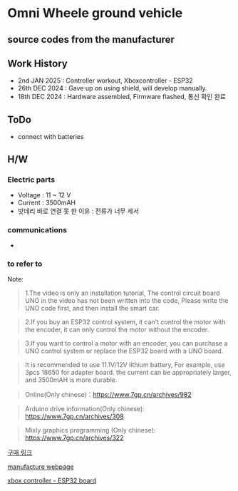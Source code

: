 # Omni Wheele ground vehicle 

## source codes from the manufacturer

## Work History
- 2nd JAN 2025 : Controller workout, Xboxcontroller - ESP32 
- 26th DEC 2024 : Gave up on using shield, will develop manually.
- 18th DEC 2024 : Hardware assembled, Firmware flashed, 통신 확인 완료

## ToDo
- connect with batteries

## H/W
### Electric parts
- Voltage : 11 ~ 12 V
- Current : 3500mAH
- 밧데리 바로 연결 못 한 이유 : 전류가 너무 세서

### communications
- 

### to refer to
>
Note: 
> 1.The video is only an installation tutorial, 
   The control circuit board UNO in the video has not been written into the code, 
   Please write the UNO code first, and then install the smart car.

> 2.If you buy an ESP32 control system, it can't control the motor with the encoder,
   it can only control the motor without the encoder.

> 3.If you want to control a motor with an encoder, you can purchase a UNO control system
   or replace the ESP32 board with a UNO board.

> It is recommended to use 11.1V/12V lithium battery, For example, use 3pcs 18650 for adapter board.
the current can be appropriately larger, and 3500mAH is more durable.

> Online(Only chinese)：https://www.7gp.cn/archives/982

>Arduino drive information(Only chinese): https://www.7gp.cn/archives/308

>Mixly graphics programming (Only chinese): https://www.7gp.cn/archives/322

[구매 링크](https://ko.aliexpress.com/item/1005006083044702.html?spm=a2g0o.productlist.seoads.3.2a021296RrvTKU&p4p_pvid=202412162113401798100647347540000118167_2&_gl=1*oqtcha*_gcl_aw*R0NMLjE3MzMyNzc1MDQuQ2p3S0NBaUE5YnE2QmhBS0Vpd0FINmJxb05lS3BhZGE0a0xqWkR6U0FkQ0dDcDZkZGVQb1gtaUVsVlRyaHRnWTcxd0xKT0tXYV9tLXhob0NneXNRQXZEX0J3RQ..*_gcl_dc*R0NMLjE3MzMyNzc1MDQuQ2p3S0NBaUE5YnE2QmhBS0Vpd0FINmJxb05lS3BhZGE0a0xqWkR6U0FkQ0dDcDZkZGVQb1gtaUVsVlRyaHRnWTcxd0xKT0tXYV9tLXhob0NneXNRQXZEX0J3RQ..*_gcl_au*MTAzMDk5NzA1MS4xNzMyNTgwNDMy*_ga*MTcxOTQzMTE0Ni4xNzI0Mzc0OTkw*_ga_VED1YSGNC7*MTczNDQxMTY5MC41OC4xLjE3MzQ0MTI0MzcuNDIuMC4w&gatewayAdapt=glo2kor)

[manufacture webpage](https://www.7gp.cn/)

[xbox controller - ESP32 board](https://racheldebarros.com/esp32-projects/connect-your-game-controller-to-an-esp32/)
